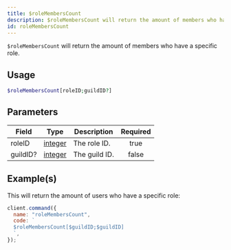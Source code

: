 ```yaml
---
title: $roleMembersCount
description: $roleMembersCount will return the amount of members who have a specific role.
id: roleMembersCount
---
```


`$roleMembersCount` will return the amount of members who have a specific role.

## Usage

```php
$roleMembersCount[roleID;guildID?]
```

## Parameters

| Field    | Type                                                                                                | Description   | Required |
| -------- | --------------------------------------------------------------------------------------------------- | ------------- | :------: |
| roleID   | [integer](https://developer.mozilla.org/en-US/docs/Web/JavaScript/Reference/Global_Objects/Integer) | The role ID.  |   true   |
| guildID? | [integer](https://developer.mozilla.org/en-US/docs/Web/JavaScript/Reference/Global_Objects/Integer) | The guild ID. |  false   |

## Example(s)

This will return the amount of users who have a specific role:

```javascript
client.command({
  name: "roleMembersCount",
  code: `
  $roleMembersCount[$guildID;$guildID]
  `,
});
```
